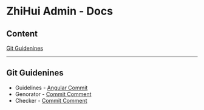 # ZhiHui Admin - Docs

## Content
[Git Guidenines](#git-guidenines)
* * *

## Git Guidenines
* Guidelines - [Angular Commit ](https://github.com/angular/angular.js/blob/master/DEVELOPERS.md#-git-commit-guidelines)
* Genorator - [Commit Comment ](https://github.com/commitizen/cz-cli)
* Checker - [Commit Comment ](https://github.com/conventional-changelog/commitlint)
